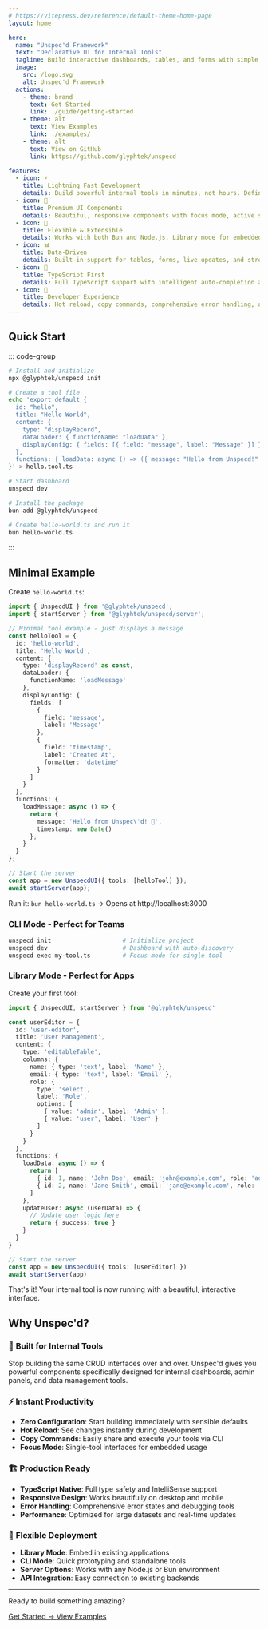 ```yaml
---
# https://vitepress.dev/reference/default-theme-home-page
layout: home

hero:
  name: "Unspec'd Framework"
  text: "Declarative UI for Internal Tools"
  tagline: Build interactive dashboards, tables, and forms with simple TypeScript specifications
  image:
    src: /logo.svg
    alt: Unspec'd Framework
  actions:
    - theme: brand
      text: Get Started
      link: ./guide/getting-started
    - theme: alt
      text: View Examples
      link: ./examples/
    - theme: alt
      text: View on GitHub
      link: https://github.com/glyphtek/unspecd

features:
  - icon: ⚡️
    title: Lightning Fast Development
    details: Build powerful internal tools in minutes, not hours. Define your UI with simple TypeScript specifications.
  - icon: 🎨
    title: Premium UI Components
    details: Beautiful, responsive components with focus mode, active states, and modern design patterns out of the box.
  - icon: 🔧
    title: Flexible & Extensible
    details: Works with both Bun and Node.js. Library mode for embedded usage or CLI for quick prototyping.
  - icon: 📊
    title: Data-Driven
    details: Built-in support for tables, forms, live updates, and streaming data with minimal configuration.
  - icon: 🚀
    title: TypeScript First
    details: Full TypeScript support with intelligent auto-completion and type safety throughout your entire application.
  - icon: 🎯
    title: Developer Experience
    details: Hot reload, copy commands, comprehensive error handling, and debugging tools for smooth development.
---
```


## Quick Start

::: code-group

```bash [CLI Mode (Rapid Prototyping)]
# Install and initialize
npx @glyphtek/unspecd init

# Create a tool file
echo 'export default { 
  id: "hello", 
  title: "Hello World", 
  content: { 
    type: "displayRecord", 
    dataLoader: { functionName: "loadData" },
    displayConfig: { fields: [{ field: "message", label: "Message" }] }
  }, 
  functions: { loadData: async () => ({ message: "Hello from Unspecd!" }) } 
}' > hello.tool.ts

# Start dashboard
unspecd dev
```

```bash [Library Mode (Embedded)]
# Install the package
bun add @glyphtek/unspecd

# Create hello-world.ts and run it
bun hello-world.ts
```

:::

## Minimal Example

Create `hello-world.ts`:

```typescript
import { UnspecdUI } from '@glyphtek/unspecd';
import { startServer } from '@glyphtek/unspecd/server';

// Minimal tool example - just displays a message
const helloTool = {
  id: 'hello-world',
  title: 'Hello World',
  content: {
    type: 'displayRecord' as const,
    dataLoader: {
      functionName: 'loadMessage'
    },
    displayConfig: {
      fields: [
        {
          field: 'message',
          label: 'Message'
        },
        {
          field: 'timestamp',
          label: 'Created At',
          formatter: 'datetime'
        }
      ]
    }
  },
  functions: {
    loadMessage: async () => {
      return {
        message: 'Hello from Unspec\'d! 🚀',
        timestamp: new Date()
      };
    }
  }
};

// Start the server
const app = new UnspecdUI({ tools: [helloTool] });
await startServer(app);
```

Run it: `bun hello-world.ts` → Opens at http://localhost:3000

### CLI Mode - Perfect for Teams

```bash
unspecd init                    # Initialize project
unspecd dev                     # Dashboard with auto-discovery  
unspecd exec my-tool.ts         # Focus mode for single tool
```

### Library Mode - Perfect for Apps

Create your first tool:

```typescript
import { UnspecdUI, startServer } from '@glyphtek/unspecd'

const userEditor = {
  id: 'user-editor',
  title: 'User Management',
  content: {
    type: 'editableTable',
    columns: {
      name: { type: 'text', label: 'Name' },
      email: { type: 'text', label: 'Email' },
      role: { 
        type: 'select', 
        label: 'Role',
        options: [
          { value: 'admin', label: 'Admin' },
          { value: 'user', label: 'User' }
        ]
      }
    }
  },
  functions: {
    loadData: async () => {
      return [
        { id: 1, name: 'John Doe', email: 'john@example.com', role: 'admin' },
        { id: 2, name: 'Jane Smith', email: 'jane@example.com', role: 'user' }
      ]
    },
    updateUser: async (userData) => {
      // Update user logic here
      return { success: true }
    }
  }
}

// Start the server
const app = new UnspecdUI({ tools: [userEditor] })
await startServer(app)
```

That's it! Your internal tool is now running with a beautiful, interactive interface.

## Why Unspec'd?

### 🎯 **Built for Internal Tools**
Stop building the same CRUD interfaces over and over. Unspec'd gives you powerful components specifically designed for internal dashboards, admin panels, and data management tools.

### ⚡ **Instant Productivity**
- **Zero Configuration**: Start building immediately with sensible defaults
- **Hot Reload**: See changes instantly during development  
- **Copy Commands**: Easily share and execute your tools via CLI
- **Focus Mode**: Single-tool interfaces for embedded usage

### 🏗️ **Production Ready**
- **TypeScript Native**: Full type safety and IntelliSense support
- **Responsive Design**: Works beautifully on desktop and mobile
- **Error Handling**: Comprehensive error states and debugging tools
- **Performance**: Optimized for large datasets and real-time updates

### 🔌 **Flexible Deployment**
- **Library Mode**: Embed in existing applications
- **CLI Mode**: Quick prototyping and standalone tools
- **Server Options**: Works with any Node.js or Bun environment
- **API Integration**: Easy connection to existing backends

---

<div class="text-center py-8">
  <p class="text-lg font-medium text-gray-600 dark:text-gray-400">
    Ready to build something amazing?
  </p>
  <div class="mt-4 space-x-4">
    <a href="./guide/getting-started" class="inline-flex items-center px-6 py-3 border border-transparent text-base font-medium rounded-md text-white bg-blue-600 hover:bg-blue-700">
      Get Started →
    </a>
    <a href="./examples/" class="inline-flex items-center px-6 py-3 border border-gray-300 text-base font-medium rounded-md text-gray-700 bg-white hover:bg-gray-50">
      View Examples
    </a>
  </div>
</div> 